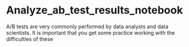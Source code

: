 # Analyze_ab_test_results_notebook
A/B tests are very commonly performed by data analysts and data scientists. It is important that you get some practice working with the difficulties of these
